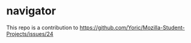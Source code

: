 navigator
=========

This repo is a contribution to https://github.com/Yoric/Mozilla-Student-Projects/issues/24
